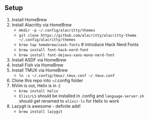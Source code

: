 ## Setup

1. Install HomeBrew
2. Install Alacritty via HomeBrew
	- `mkdir -p ~/.config/alacritty/themes`
	- `git clone https://github.com/alacritty/alacritty-theme ~/.config/alacritty/themes`
	- `brew tap homebrew/cask-fonts` # introduce Hack Nerd Fonts
	- `brew install font-hack-nerd-font`
	- `brew install font-dejavu-sans-mono-nerd-font`
3. Install ASDF via HomeBrew
4. Install Fish via HomeBrew
5. Install TMUX via HomeBrew
	- `ln -s ~/.config/tmux/.tmux.conf ~/.tmux.conf`
6. Clone this repo into ~/.config folder
7. NVim is out, Helix is in :)
	- `brew install helix`
	- `ElixirLS` should be installed in .config and `language-server.sh` should get renamed to `elixir-ls` for Helix to work
8. Lazygit is awesome - definite add!
	- `brew install lazygit`

